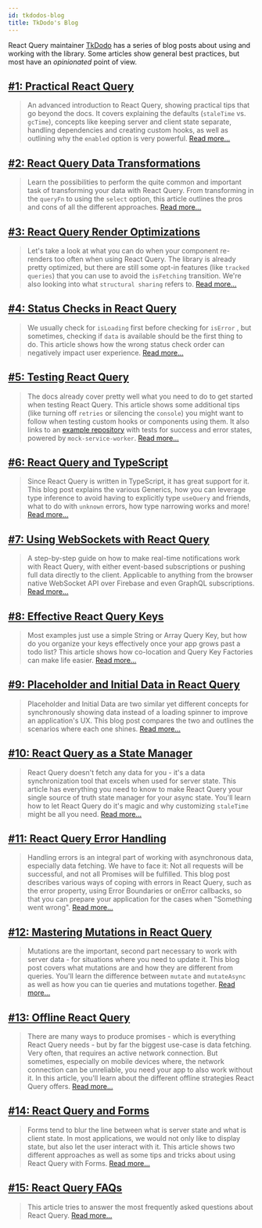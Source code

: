 ```yaml
---
id: tkdodos-blog
title: TkDodo's Blog
---
```


React Query maintainer [TkDodo](https://twitter.com/tkdodo) has a series of blog posts about using and working with the library. Some articles show general best practices, but most have an _opinionated_ point of view.


## [#1: Practical React Query](https://tkdodo.eu/blog/practical-react-query)

> An advanced introduction to React Query, showing practical tips that go beyond the docs. It covers explaining the defaults (`staleTime` vs. `gcTime`), concepts like keeping server and client state separate, handling dependencies and creating custom hooks, as well as outlining why the `enabled` option is very powerful. [Read more...](https://tkdodo.eu/blog/practical-react-query)

## [#2: React Query Data Transformations](https://tkdodo.eu/blog/react-query-data-transformations)

> Learn the possibilities to perform the quite common and important task of transforming your data with React Query. From transforming in the `queryFn` to using the `select` option, this article outlines the pros and cons of all the different approaches. [Read more...](https://tkdodo.eu/blog/react-query-data-transformations)

## [#3: React Query Render Optimizations](https://tkdodo.eu/blog/react-query-render-optimizations)

> Let's take a look at what you can do when your component re-renders too often when using React Query. The library is already pretty optimized, but there are still some opt-in features (like `tracked queries`) that you can use to avoid the `isFetching` transition. We're also looking into what `structural sharing` refers to. [Read more...](https://tkdodo.eu/blog/react-query-render-optimizations)

## [#4: Status Checks in React Query](https://tkdodo.eu/blog/status-checks-in-react-query)

> We usually check for `isLoading` first before checking for `isError` , but sometimes, checking if `data` is available should be the first thing to do. This article shows how the wrong status check order can negatively impact user experience. [Read more...](https://tkdodo.eu/blog/status-checks-in-react-query)

## [#5: Testing React Query](https://tkdodo.eu/blog/testing-react-query)

> The docs already cover pretty well what you need to do to get started when testing React Query. This article shows some additional tips (like turning off `retries` or silencing the `console`) you might want to follow when testing custom hooks or components using them. It also links to an [example repository](https://github.com/TkDodo/testing-react-query) with tests for success and error states, powered by `mock-service-worker`. [Read more...](https://tkdodo.eu/blog/testing-react-query)

## [#6: React Query and TypeScript](https://tkdodo.eu/blog/react-query-and-type-script)

> Since React Query is written in TypeScript, it has great support for it. This blog post explains the various Generics, how you can leverage type inference to avoid having to explicitly type `useQuery` and friends, what to do with `unknown` errors, how type narrowing works and more! [Read more...](https://tkdodo.eu/blog/react-query-and-type-script)

## [#7: Using WebSockets with React Query](https://tkdodo.eu/blog/using-web-sockets-with-react-query)

> A step-by-step guide on how to make real-time notifications work with React Query, with either event-based subscriptions or pushing full data directly to the client. Applicable to anything from the browser native WebSocket API over Firebase and even GraphQL subscriptions. [Read more...](https://tkdodo.eu/blog/using-web-sockets-with-react-query)

## [#8: Effective React Query Keys](https://tkdodo.eu/blog/effective-react-query-keys)

> Most examples just use a simple String or Array Query Key, but how do you organize your keys effectively once your app grows past a todo list? This article shows how co-location and Query Key Factories can make life easier. [Read more...](https://tkdodo.eu/blog/effective-react-query-keys)

## [#9: Placeholder and Initial Data in React Query](https://tkdodo.eu/blog/placeholder-and-initial-data-in-react-query)

> Placeholder and Initial Data are two similar yet different concepts for synchronously showing data instead of a loading spinner to improve an application's UX. This blog post compares the two and outlines the scenarios where each one shines. [Read more...](https://tkdodo.eu/blog/placeholder-and-initial-data-in-react-query)

## [#10: React Query as a State Manager](https://tkdodo.eu/blog/react-query-as-a-state-manager)

> React Query doesn't fetch any data for you - it's a data synchronization tool that excels when used for server state. This article has everything you need to know to make React Query your single source of truth state manager for your async state. You'll learn how to let React Query do it's magic and why customizing `staleTime` might be all you need. [Read more...](https://tkdodo.eu/blog/react-query-as-a-state-manager)

## [#11: React Query Error Handling](https://tkdodo.eu/blog/react-query-error-handling)

> Handling errors is an integral part of working with asynchronous data, especially data fetching. We have to face it: Not all requests will be successful, and not all Promises will be fulfilled. This blog post describes various ways of coping with errors in React Query, such as the error property, using Error Boundaries or onError callbacks, so that you can prepare your application for the cases when "Something went wrong". [Read more...](https://tkdodo.eu/blog/react-query-error-handling)

## [#12: Mastering Mutations in React Query](https://tkdodo.eu/blog/mastering-mutations-in-react-query)

> Mutations are the important, second part necessary to work with server data - for situations where you need to update it. This blog post covers what mutations are and how they are different from queries. You'll learn the difference between `mutate` and `mutateAsync` as well as how you can tie queries and mutations together. [Read more...](https://tkdodo.eu/blog/mastering-mutations-in-react-query)


## [#13: Offline React Query](https://tkdodo.eu/blog/offline-react-query)

> There are many ways to produce promises - which is everything React Query needs - but by far the biggest use-case is data fetching. Very often, that requires an active network connection. But sometimes, especially on mobile devices where, the network connection can be unreliable, you need your app to also work without it. In this article, you'll learn about the different offline strategies React Query offers. [Read more...](https://tkdodo.eu/blog/offline-react-query)

## [#14: React Query and Forms](https://tkdodo.eu/blog/react-query-and-forms)

> Forms tend to blur the line between what is server state and what is client state. In most applications, we would not only like to display state, but also let the user interact with it. This article shows two different approaches as well as some tips and tricks about using React Query with Forms. [Read more...](https://tkdodo.eu/blog/react-query-and-forms)

## [#15: React Query FAQs](https://tkdodo.eu/blog/react-query-fa-qs)

> This article tries to answer the most frequently asked questions about React Query. [Read more...](https://tkdodo.eu/blog/react-query-fa-qs)
